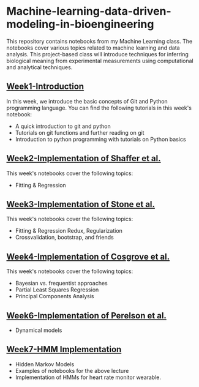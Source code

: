 # Machine-learning-data-driven-modeling-in-bioengineering

This repository contains notebooks from my Machine Learning class. The notebooks cover various topics related to machine learning and data analysis. This project-based class will introduce techniques for inferring biological meaning from experimental measurements using computational and analytical techniques. 

## [Week1-Introduction](https://github.com/shreeshkarjagi/Machine-learning-data-driven-modeling-in-bioengineering/tree/main/lab-1-programming-and-git-primer-shreeshkarjagi)
In this week, we introduce the basic concepts of Git and Python programming language. You can find the following tutorials in this week's notebook:

- A quick introduction to git and python
- Tutorials on git functions and further reading on git
- Introduction to python programming with tutorials on Python basics

## [Week2-Implementation of Shaffer et al.](https://github.com/shreeshkarjagi/Machine-learning-data-driven-modeling-in-bioengineering/blob/main/lab-2-implementation-of-shaffer-et-al-shreeshkarjagi/Week2-Statistics.ipynb) 
This week's notebooks cover the following topics:

- Fitting & Regression

## [Week3-Implementation of Stone et al.](https://github.com/shreeshkarjagi/Machine-learning-data-driven-modeling-in-bioengineering/tree/main/lab-3-implementation-of-stone-et-al-shreeshkarjagi) 
This week's notebooks cover the following topics:

- Fitting & Regression Redux, Regularization
- Crossvalidation, bootstrap, and friends


## [Week4-Implementation of Cosgrove et al.](https://github.com/shreeshkarjagi/Machine-learning-data-driven-modeling-in-bioengineering/tree/main/lab-4-implementation-of-cosgrove-et-al-shreeshkarjagi) 
This week's notebooks cover the following topics:

 - Bayesian vs. frequentist approaches
 - Partial Least Squares Regression
 - Principal Components Analysis

## [Week6-Implementation of Perelson et al.](https://github.com/shreeshkarjagi/Machine-learning-data-driven-modeling-in-bioengineering/tree/main/lab-5-implementation-of-perelson-et-al-shreeshkarjagi) 

 - Dynamical models

## [Week7-HMM Implementation](https://github.com/shreeshkarjagi/Machine-learning-data-driven-modeling-in-bioengineering/tree/main/lab-6-implementation-of-hmms-for-heart-rate-monitoring-shreeshkarjagi) 

 - Hidden Markov Models
- Examples of notebooks for the above lecture
- Implementation of HMMs for heart rate monitor wearable.
